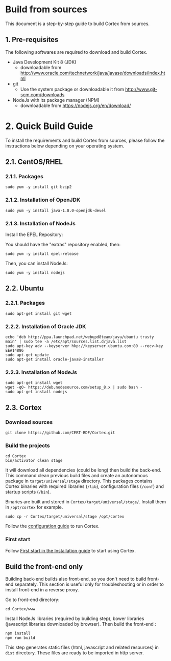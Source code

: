 # Build from sources

This document is a step-by-step guide to build Cortex from sources.

## 1. Pre-requisites

The following softwares are required to download and build Cortex.

* Java Development Kit 8 (JDK)
  * downloadable from http://www.oracle.com/technetwork/java/javase/downloads/index.html
* git
  * Use the system package or downloadable it from http://www.git-scm.com/downloads
* NodeJs with its package manager (NPM)
  * downloadable from https://nodejs.org/en/download/


# 2. Quick Build Guide

To install the requirements and build Cortex from sources, please follow the instructions below depending on your
operating system.

## 2.1. CentOS/RHEL

### 2.1.1. Packages

```
sudo yum -y install git bzip2
```

### 2.1.2. Installation of OpenJDK

```
sudo yum -y install java-1.8.0-openjdk-devel
```

### 2.1.3. Installation of NodeJs

Install the EPEL Repository:

You should have the "extras" repository enabled, then:  
```
sudo yum -y install epel-release
```

Then, you can install NodeJs:

```
sudo yum -y install nodejs
```

## 2.2. Ubuntu

### 2.2.1. Packages

```
sudo apt-get install git wget
```

### 2.2.2. Installation of Oracle JDK

```
echo 'deb http://ppa.launchpad.net/webupd8team/java/ubuntu trusty main' | sudo tee -a /etc/apt/sources.list.d/java.list
sudo apt-key adv --keyserver hkp://keyserver.ubuntu.com:80 --recv-key EEA14886
sudo apt-get update
sudo apt-get install oracle-java8-installer
```

### 2.2.3. Installation of NodeJs

```
sudo apt-get install wget
wget -qO- https://deb.nodesource.com/setup_8.x | sudo bash -
sudo apt-get install nodejs
```

## 2.3. Cortex

### Download sources

```
git clone https://github.com/CERT-BDF/Cortex.git
```

### Build the projects

```
cd Cortex
bin/activator clean stage
```

It will download all dependencies (could be long) then build the back-end.
This command clean previous build files and create an autonomous package in `target/universal/stage` directory. This
packages contains Cortex binaries with required libraries (`/lib`), configuration files
(`/conf`) and startup scripts (`/bin`).

Binaries are built and stored in `Cortex/target/universal/stage/`. Install them in `/opt/cortex` for example.

```
sudo cp -r Cortex/target/universal/stage /opt/cortex
```

Follow the [configuration guide](../admin/configuration.md) to run Cortex.


### First start

Follow [First start in the Installation guide](binary-guide.md#4-first-start) to start using Cortex.


## Build the front-end only
Building back-end builds also front-end, so you don't need to build front-end separately. This section is useful only
for troubleshooting or in order to install front-end in a reverse proxy.

Go to front-end directory:
```
cd Cortex/www
```

Install NodeJs libraries (required by building step), bower libraries (javascript libraries downloaded by browser). Then
build the front-end :
```
npm install
npm run build
```

This step generates static files (html, javascript and related resources) in `dist` directory. These files are ready to
be imported in http server.

